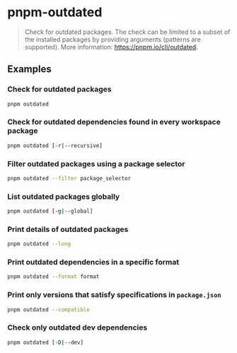 # pnpm-outdated

> Check for outdated packages. The check can be limited to a subset of the installed packages by providing arguments (patterns are supported). More information: <https://pnpm.io/cli/outdated>.

## Examples

### Check for outdated packages

```bash
pnpm outdated
```

### Check for outdated dependencies found in every workspace package

```bash
pnpm outdated [-r|--recursive]
```

### Filter outdated packages using a package selector

```bash
pnpm outdated --filter package_selector
```

### List outdated packages globally

```bash
pnpm outdated [-g|--global]
```

### Print details of outdated packages

```bash
pnpm outdated --long
```

### Print outdated dependencies in a specific format

```bash
pnpm outdated --format format
```

### Print only versions that satisfy specifications in `package.json`

```bash
pnpm outdated --compatible
```

### Check only outdated dev dependencies

```bash
pnpm outdated [-D|--dev]
```
